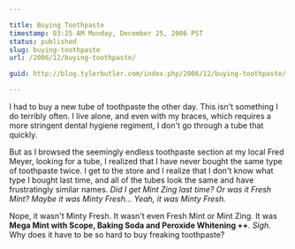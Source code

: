 ```yaml
---

title: Buying Toothpaste
timestamp: 03:25 AM Monday, December 25, 2006 PST
status: published
slug: buying-toothpaste
url: /2006/12/buying-toothpaste/

guid: http://blog.tylerbutler.com/index.php/2006/12/buying-toothpaste/

---
```


I had to buy a new tube of toothpaste the other day. This isn't something I do
terribly often. I live alone, and even with my braces, which requires a more
stringent dental hygiene regiment, I don't go through a tube that quickly.

But as I browsed the seemingly endless toothpaste section at my local Fred
Meyer, looking for a tube, I realized that I have never bought the same type
of toothpaste twice. I get to the store and I realize that I don't know what
type I bought last time, and all of the tubes look the same and have
frustratingly similar names. _Did I get Mint Zing last time? Or was it Fresh
Mint? Maybe it was Minty Fresh… Yeah, it was Minty Fresh._

Nope, it wasn't Minty Fresh. It wasn't even Fresh Mint or Mint Zing. It was
**Mega Mint with Scope, Baking Soda and Peroxide Whitening ++**. _Sigh_. Why
does it have to be so hard to buy freaking toothpaste?
